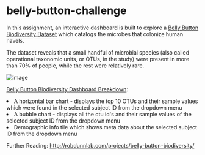 # belly-button-challenge

In this assignment, an interactive dashboard is built to explore a [Belly Button Biodiversity Dataset](https://2u-data-curriculum-team.s3.amazonaws.com/dataviz-classroom/v1.1/14-Interactive-Web-Visualizations/02-Homework/samples.json) which catalogs the microbes that colonize human navels.

The dataset reveals that a small handful of microbial species (also called operational taxonomic units, or OTUs, in the study) were present in more than 70% of people, while the rest were relatively rare.

![image](https://github.com/lishanisrikaran/belly-button-challenge/assets/126973634/a485a5f2-c098-4cb9-9b8e-f5f7d97c4c79)

[Belly Button Biodiversity Dashboard Breakdown](https://lishanisrikaran.github.io/belly-button-challenge/):
<li> A horizontal bar chart - displays the top 10 OTUs and their sample values which were found in the selected subject ID from the dropdown menu</li>
<li> A bubble chart - displays all the otu id's and their sample values of the selected subject ID from the dropdown menu</li>
<li> Demographic info tile which shows meta data about the selected subject ID from the dropdown menu</li>

Further Reading:
http://robdunnlab.com/projects/belly-button-biodiversity/  

